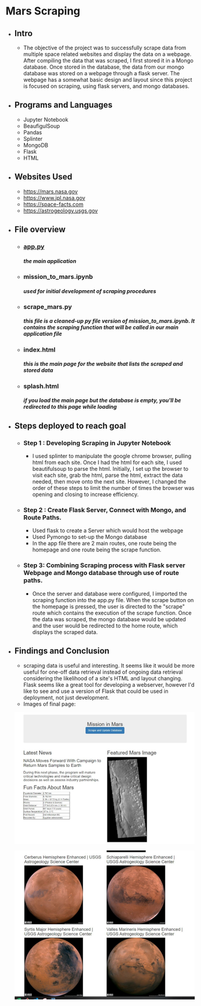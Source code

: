 # Mars Scraping


- ## Intro
  - The objective of the project was to successfully scrape data from multiple space related websites and display the data on a webpage. After compiling the data that was scraped, I first stored it in a Mongo database. Once stored in the database, the data from our mongo database was stored on a webpage through a flask server. The webpage has a somewhat basic design and layout since this project is focused on scraping, using flask servers, and mongo databases.
- ## Programs and Languages
    - Jupyter Notebook
    - BeaufigulSoup
    - Pandas
    - Splinter
    - MongoDB
    - Flask
    - HTML
- ## Websites Used
    - https://mars.nasa.gov
    - https://www.jpl.nasa.gov
    - https://space-facts.com
    - https://astrogeology.usgs.gov



- ## File overview
  - ### [app<span>.<span>py](GitHub_Repositories\Completed\Mars_Scraping\Missons_to_Mars\app.py)
    ##### *the main application*
  - ### mission_to_mars.ipynb 
    ##### *used for initial development of scraping procedures*
  - ### scrape_mars.py
    ##### *this file is a cleaned-up py file version of mission_to_mars.ipynb. It contains  the scraping function that will be called in our main application file*
  - ### index.html
    ##### *this is the main page for the website that lists the scraped and stored data*
  - ### splash.html
    ##### *if you load the main page but the database is empty, you'll be redirected to this page while loading*



- ## Steps deployed to reach goal
    - ### Step 1 : Developing Scraping in Jupyter Notebook
        - I used splinter to manipulate the google chrome browser, pulling html from each site. Once I had the html for each site, I used beautifulsoup to parse the html. Initially, I set up the browser to visit each site, grab the html, parse the html, extract the data needed, then move onto the next site. However, I changed the order of these steps to limit the number of times the browser was opening and closing to increase efficiency.
    - ### Step 2 : Create Flask Server, Connect with Mongo, and Route Paths.
        - Used flask to create a Server which would host the webpage 
        - Used Pymongo to set-up the Mongo database
        - In the app file there are 2 main routes, one route being the homepage and one route being the scrape function.
    - ### Step 3: Combining Scraping process with Flask server Webpage and Mongo database through use of route paths.
        - Once the server and database were configured, I imported the scraping function into the app<span>.<span>py file. When the scrape button on the homepage is pressed, the user is directed to the "scrape" route which contains the execution of the scrape function. Once the data was scraped, the mongo database would be updated and the user would be redirected to the home route, which displays the scraped data.
    

- ## Findings and Conclusion
    - scraping data is useful and interesting. It seems like it would be more useful for one-off data retrieval instead of ongoing data retrieval considering the likelihood of a site's HTML and layout changing. Flask seems like a great tool for developing a webserver, however I'd like to see and use a version of Flask that could be used in deployment, not just development.
    - Images of final page:



    ![screenshot1](screenshot1.JPG)

    ![screenshot1](screenshot2.JPG)